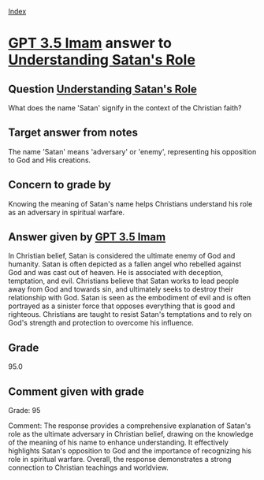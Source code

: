 
[Index](../../index.md)
# [GPT 3.5 Imam](../../answering_models/GPT_3.5_Imam.md) answer to [Understanding Satan's Role](../../questions/Understanding_Satan's_Role.md)

## Question [Understanding Satan's Role](../../questions/Understanding_Satan's_Role.md)
What does the name 'Satan' signify in the context of the Christian faith?

## Target answer from notes
The name 'Satan' means 'adversary' or 'enemy', representing his opposition to God and His creations.

## Concern to grade by
Knowing the meaning of Satan's name helps Christians understand his role as an adversary in spiritual warfare.

## Answer given by [GPT 3.5 Imam](../../answering_models/GPT_3.5_Imam.md)
In Christian belief, Satan is considered the ultimate enemy of God and humanity. Satan is often depicted as a fallen angel who rebelled against God and was cast out of heaven. He is associated with deception, temptation, and evil. Christians believe that Satan works to lead people away from God and towards sin, and ultimately seeks to destroy their relationship with God. Satan is seen as the embodiment of evil and is often portrayed as a sinister force that opposes everything that is good and righteous. Christians are taught to resist Satan's temptations and to rely on God's strength and protection to overcome his influence.

## Grade
95.0

## Comment given with grade
Grade: 95

Comment: The response provides a comprehensive explanation of Satan's role as the ultimate adversary in Christian belief, drawing on the knowledge of the meaning of his name to enhance understanding. It effectively highlights Satan's opposition to God and the importance of recognizing his role in spiritual warfare. Overall, the response demonstrates a strong connection to Christian teachings and worldview.
